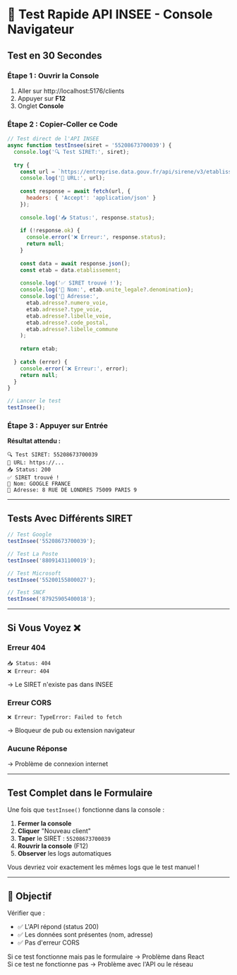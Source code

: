 # 🧪 Test Rapide API INSEE - Console Navigateur

## Test en 30 Secondes

### Étape 1 : Ouvrir la Console
1. Aller sur http://localhost:5176/clients
2. Appuyer sur **F12**
3. Onglet **Console**

### Étape 2 : Copier-Coller ce Code

```javascript
// Test direct de l'API INSEE
async function testInsee(siret = '55208673700039') {
  console.log('🔍 Test SIRET:', siret);
  
  try {
    const url = `https://entreprise.data.gouv.fr/api/sirene/v3/etablissements/${siret}`;
    console.log('📡 URL:', url);
    
    const response = await fetch(url, {
      headers: { 'Accept': 'application/json' }
    });
    
    console.log('📥 Status:', response.status);
    
    if (!response.ok) {
      console.error('❌ Erreur:', response.status);
      return null;
    }
    
    const data = await response.json();
    const etab = data.etablissement;
    
    console.log('✅ SIRET trouvé !');
    console.log('📛 Nom:', etab.unite_legale?.denomination);
    console.log('📍 Adresse:', 
      etab.adresse?.numero_voie, 
      etab.adresse?.type_voie, 
      etab.adresse?.libelle_voie,
      etab.adresse?.code_postal,
      etab.adresse?.libelle_commune
    );
    
    return etab;
    
  } catch (error) {
    console.error('❌ Erreur:', error);
    return null;
  }
}

// Lancer le test
testInsee();
```

### Étape 3 : Appuyer sur Entrée

**Résultat attendu :**
```
🔍 Test SIRET: 55208673700039
📡 URL: https://...
📥 Status: 200
✅ SIRET trouvé !
📛 Nom: GOOGLE FRANCE
📍 Adresse: 8 RUE DE LONDRES 75009 PARIS 9
```

---

## Tests Avec Différents SIRET

```javascript
// Test Google
testInsee('55208673700039');

// Test La Poste
testInsee('88091431100019');

// Test Microsoft
testInsee('55200155800027');

// Test SNCF
testInsee('87925905400018');
```

---

## Si Vous Voyez ❌

### Erreur 404
```
📥 Status: 404
❌ Erreur: 404
```
→ Le SIRET n'existe pas dans INSEE

### Erreur CORS
```
❌ Erreur: TypeError: Failed to fetch
```
→ Bloqueur de pub ou extension navigateur

### Aucune Réponse
→ Problème de connexion internet

---

## Test Complet dans le Formulaire

Une fois que `testInsee()` fonctionne dans la console :

1. **Fermer la console**
2. **Cliquer** "Nouveau client"
3. **Taper** le SIRET : `55208673700039`
4. **Rouvrir la console** (F12)
5. **Observer** les logs automatiques

Vous devriez voir exactement les mêmes logs que le test manuel !

---

## 🎯 Objectif

Vérifier que :
- ✅ L'API répond (status 200)
- ✅ Les données sont présentes (nom, adresse)
- ✅ Pas d'erreur CORS

Si ce test fonctionne mais pas le formulaire → Problème dans React  
Si ce test ne fonctionne pas → Problème avec l'API ou le réseau
